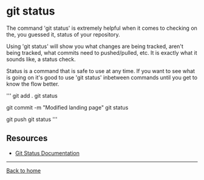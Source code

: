 # git status

The command 'git status' is extremely helpful when it comes to checking on the, you guessed it, status of your repository.

Using 'git status' will show you what changes are being tracked, aren't being tracked, what commits need to pushed/pulled, etc.
It is exactly what it sounds like, a status check.

Status is a command that is safe to use at any time.
If you want to see what is going on it's good to use 'git status' inbetween commands until you get to know the flow better.

'''
git add .
git status

git commit -m "Modified landing page"
git status

git push
git status
'''

## Resources

- [Git Status Documentation](https://git-scm/docs/git-status)
---

[Back to home](../README.md)